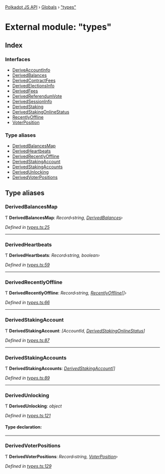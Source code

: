 [Polkadot JS API](../README.md) › [Globals](../globals.md) › ["types"](_types_.md)

# External module: "types"

## Index

### Interfaces

* [DeriveAccountInfo](../interfaces/_types_.deriveaccountinfo.md)
* [DerivedBalances](../interfaces/_types_.derivedbalances.md)
* [DerivedContractFees](../interfaces/_types_.derivedcontractfees.md)
* [DerivedElectionsInfo](../interfaces/_types_.derivedelectionsinfo.md)
* [DerivedFees](../interfaces/_types_.derivedfees.md)
* [DerivedReferendumVote](../interfaces/_types_.derivedreferendumvote.md)
* [DerivedSessionInfo](../interfaces/_types_.derivedsessioninfo.md)
* [DerivedStaking](../interfaces/_types_.derivedstaking.md)
* [DerivedStakingOnlineStatus](../interfaces/_types_.derivedstakingonlinestatus.md)
* [RecentlyOffline](../interfaces/_types_.recentlyoffline.md)
* [VoterPosition](../interfaces/_types_.voterposition.md)

### Type aliases

* [DerivedBalancesMap](_types_.md#derivedbalancesmap)
* [DerivedHeartbeats](_types_.md#derivedheartbeats)
* [DerivedRecentlyOffline](_types_.md#derivedrecentlyoffline)
* [DerivedStakingAccount](_types_.md#derivedstakingaccount)
* [DerivedStakingAccounts](_types_.md#derivedstakingaccounts)
* [DerivedUnlocking](_types_.md#derivedunlocking)
* [DerivedVoterPositions](_types_.md#derivedvoterpositions)

## Type aliases

###  DerivedBalancesMap

Ƭ **DerivedBalancesMap**: *Record‹string, [DerivedBalances](../interfaces/_types_.derivedbalances.md)›*

*Defined in [types.ts:25](https://github.com/polkadot-js/api/blob/f533f51003/packages/api-derive/src/types.ts#L25)*

___

###  DerivedHeartbeats

Ƭ **DerivedHeartbeats**: *Record‹string, boolean›*

*Defined in [types.ts:59](https://github.com/polkadot-js/api/blob/f533f51003/packages/api-derive/src/types.ts#L59)*

___

###  DerivedRecentlyOffline

Ƭ **DerivedRecentlyOffline**: *Record‹string, [RecentlyOffline](../interfaces/_types_.recentlyoffline.md)[]›*

*Defined in [types.ts:66](https://github.com/polkadot-js/api/blob/f533f51003/packages/api-derive/src/types.ts#L66)*

___

###  DerivedStakingAccount

Ƭ **DerivedStakingAccount**: *[AccountId, [DerivedStakingOnlineStatus](../interfaces/_types_.derivedstakingonlinestatus.md)]*

*Defined in [types.ts:87](https://github.com/polkadot-js/api/blob/f533f51003/packages/api-derive/src/types.ts#L87)*

___

###  DerivedStakingAccounts

Ƭ **DerivedStakingAccounts**: *[DerivedStakingAccount](_types_.md#derivedstakingaccount)[]*

*Defined in [types.ts:89](https://github.com/polkadot-js/api/blob/f533f51003/packages/api-derive/src/types.ts#L89)*

___

###  DerivedUnlocking

Ƭ **DerivedUnlocking**: *object*

*Defined in [types.ts:121](https://github.com/polkadot-js/api/blob/f533f51003/packages/api-derive/src/types.ts#L121)*

#### Type declaration:

___

###  DerivedVoterPositions

Ƭ **DerivedVoterPositions**: *Record‹string, [VoterPosition](../interfaces/_types_.voterposition.md)›*

*Defined in [types.ts:129](https://github.com/polkadot-js/api/blob/f533f51003/packages/api-derive/src/types.ts#L129)*
